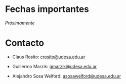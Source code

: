 # Fechas importantes

*Próximamente*

# Contacto

  -  Claus Rosito: crosito@udesa.edu.ar

  -  Guillermo Marzik: gmarzik@udesa.edu.ar

  -  Alejandro Sosa Welford: asosawelford@udesa.edu.ar
